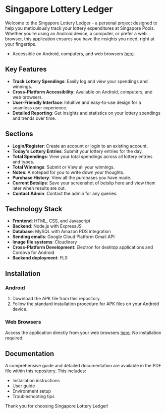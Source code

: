 # Singapore Lottery Ledger

Welcome to the Singapore Lottery Ledger - a personal project designed to help you meticulously track your lottery expenditures at Singapore Pools. Whether you’re using an Android device, a computer, or prefer a web browser, this application ensures you have the insights you need, right at your fingertips.
- Accessible on Android, computers, and web browsers [here]('https://singapore-lottery-ledger-dev-qhcc.2.sg-1.fl0.io').

## Key Features
- **Track Lottery Spendings**: Easily log and view your spendings and winnings.
- **Cross-Platform Accessibility**: Available on Android, computers, and web browsers.
- **User-Friendly Interface**: Intuitive and easy-to-use design for a seamless user experience.
- **Detailed Reporting**: Get insights and statistics on your lottery spendings and trends over time.

## Sections
- **Login/Register**: Create an account or login to an existing account.
- **Today's Lottery Entries**: Submit your lottery entries for the day.
- **Total Spendings**: View your total spendings across all lottery entries and types.
- **Total Winnings**: Submit or View all your winnings.
- **Notes**: A notepad for you to write down your thoughts.
- **Purchase History**: View all the purchases you have made.
- **Current Betslips**: Save your screenshot of betslip here and view them later when results are out.
- **Contact Admin**: Contact the admin for any queries.

## Technology Stack
- **Frontend**: HTML, CSS, and Javascript
- **Backend**: Node.js with ExpressJS
- **Database**: MySQL with Amazon RDS integration
- **Sending emails**: Google Cloud Platform Gmail API
- **Image file systems**: Cloudinary
- **Cross-Platform Development**: Electron for desktop applications and Cordova for Android
- **Backend deployment**: FL0

## Installation

### Android
1. Download the APK file from this repository.
2. Follow the standard installation procedure for APK files on your Android device.

### Web Browsers
Access the application directly from your web browsers [here]('https://singapore-lottery-ledger-dev-qhcc.2.sg-1.fl0.io'). No installation required.

## Documentation
A comprehensive guide and detailed documentation are available in the PDF file within this repository. This includes:
- Installation instructions
- User guide
- Environment setup
- Troubleshooting tips

Thank you for choosing Singapore Lottery Ledger!
